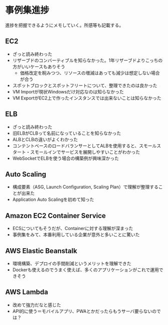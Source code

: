 # 事例集進捗

進捗を把握できるようにメモしていく。所感等も記載する。

## EC2
- ざっと読み終わった
- リザーブドのコンバーティブルを知らなかった。1年リザーブドよりこっちの方がいいケースもありそう
    - 価格改定を睨みつつ、リソースの増減はあっても減少は想定しない場合が合う
- スポットブロックとスポットフリートについて、整理できたのは良かった
- VM Importが現状Windowsだけ対応なのは知らなかった
- VM ExportがEC2上で作ったインスタンスでは出来ないことは知らなかった

## ELB
- ざっと読み終わった
- 旧ELBがCLBって名前になっていることを知らなかった
- ALBとCLBの違いがよくわかった
- コンテントベースのロードバランサーとしてALBを使用すると、スモールスタート・スモールインでサービスを展開しやすいことがわかった
- WebSocketでELBを使う場合の構築例が興味深かった

## Auto Scaling
- 構成要素（ASG, Launch Configuration, Scaling Plan）で理解が整理することが出来た
- Application Auto Scalingを初めて知った

## Amazon EC2 Container Service
- ECSについてもそうだが、Containerに対する理解が深まった
- 事例集をみて、本番利用している企業が意外と多いことに驚いた

## AWS Elastic Beanstalk
- 環境構築、デプロイの手間削減というメリットを理解できた
- Dockerも使えるのでうまく使えば、多くのアプリケーションがこれで運用できそう

## AWS Lambda
- 改めて強力だなと感じた
- API的に使う＝モバイルアプリ、PWAとかだったらもうサーバ要らないのでは？
